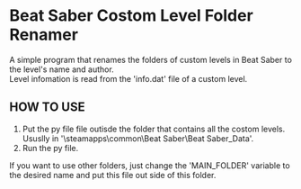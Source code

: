 # Beat Saber Costom Level Folder Renamer
A simple program that renames the folders of custom levels in Beat Saber to the level's name and author.  
Level infomation is read from the 'info.dat' file of a custom level.


## HOW TO USE
1. Put the py file file outisde the folder that contains all the costom levels.  
Ususlly in '\steamapps\common\Beat Saber\Beat Saber_Data'.  
2. Run the py file.  

If you want to use other folders, just change the 'MAIN_FOLDER' variable to the desired name and put this file out side of this folder.
